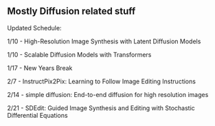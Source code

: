 ## Mostly Diffusion related stuff 


Updated Schedule: 

1/10 - High-Resolution Image Synthesis with Latent Diffusion Models 

1/10 - Scalable Diffusion Models with Transformers

1/17 - New Years Break

2/7 - InstructPix2Pix: Learning to Follow Image Editing Instructions

2/14 - simple diffusion: End-to-end diffusion for high resolution images

2/21 - SDEdit: Guided Image Synthesis and Editing with Stochastic Differential Equations
